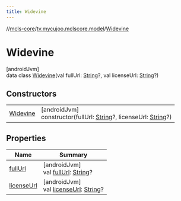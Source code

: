 ```yaml
---
title: Widevine
---
```

//[mcls-core](../../../index.html)/[tv.mycujoo.mclscore.model](../index.html)/[Widevine](index.html)



# Widevine



[androidJvm]\
data class [Widevine](index.html)(val fullUrl: [String](https://kotlinlang.org/api/latest/jvm/stdlib/kotlin/-string/index.html)?, val licenseUrl: [String](https://kotlinlang.org/api/latest/jvm/stdlib/kotlin/-string/index.html)?)



## Constructors


| | |
|---|---|
| [Widevine](-widevine.html) | [androidJvm]<br>constructor(fullUrl: [String](https://kotlinlang.org/api/latest/jvm/stdlib/kotlin/-string/index.html)?, licenseUrl: [String](https://kotlinlang.org/api/latest/jvm/stdlib/kotlin/-string/index.html)?) |


## Properties


| Name | Summary |
|---|---|
| [fullUrl](full-url.html) | [androidJvm]<br>val [fullUrl](full-url.html): [String](https://kotlinlang.org/api/latest/jvm/stdlib/kotlin/-string/index.html)? |
| [licenseUrl](license-url.html) | [androidJvm]<br>val [licenseUrl](license-url.html): [String](https://kotlinlang.org/api/latest/jvm/stdlib/kotlin/-string/index.html)? |

